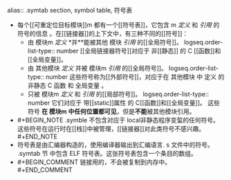 alias:: .symtab section, symbol table, 符号表

- 每个[[可重定位目标模块]]m 都有一个[[符号表]]，它包含 m *定义* 和 *引用* 的符号的信息 。在[[链接器]]的上下文中，有三种不同的[[符号]]：
	- 由 模块m *定义* *并**能被其他 模块 *引用* 的[[全局符号]]。
	  logseq.order-list-type:: number
	  [[全局链接器符号]]对应于 非[[静态]] 的 C [[函数]]和[[全局变量]]。
	- 由 其他模块 *定义* 并被 模块m *引用* 的[[全局符号]]。
	  logseq.order-list-type:: number
	  这些符号称为[[外部符号]]，对应于在 其他模块 中 定义 的 非静态 C 函数 和 全局变量 。
	- 只被 模块m *定义* 和 *引用* 的[[局部符号]]。
	  logseq.order-list-type:: number
	  它们对应于 带[[static]]属性 的 C[[函数]]和[[全局变量]]。
	  这些 符号 **在 模块m 中任何位置都可见**，但是**不能**被其他模块引用。
- #+BEGIN_NOTE
  .symble 不包含对应于 local非静态程序变蜇的任何符号。
  这些符号在运行时在[[栈]]中被管理，[[链接器]]对此类符号不感兴趣。
  #+END_NOTE
- 符号表是由汇编器构造的，使用编译器输出到汇编语言. s 文件中的符号。 .symtab 节
  中包含 ELF 符号表。这张符号表包含一个条目的数组。
- #+BEGIN_COMMENT
  链接用的，不会被复制到内存中。
  #+END_COMMENT